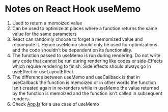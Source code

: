 # Notes on React Hook useMemo

1. Used to return a memoized value
2. Can be used to optimize at places where a function returns the same value for the same parameters
3. React can randomly choose to forget a memomized value and recompute it. Hence useMemo should only be used for optimizations and the code shouldn't be dependent on its functionality.
4. The function passed to useMemo is run during rendering. Do not write any code that cannot be run during rendering like codes or side-Effects which require rendering to finish. Side effects should always go in useEffect or useLayoutEffect.
5. The difference between useMemo and useCallback is that in useCallback the function is memoized or in other words the function isn't created again in re-renders while in useMemo the value returned by the function is memoized and the function isn't called in subsequent renders.
6. Check [App.js](./src/App.js) for a use case of useMemo
